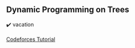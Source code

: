 ## Dynamic Programming on Trees
:heavy_check_mark: vacation 
<br> <br>
[Codeforces Tutorial](http://codeforces.com/blog/entry/20935)
